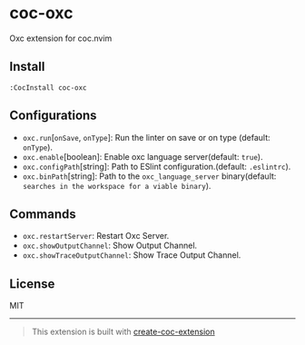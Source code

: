 # coc-oxc

Oxc extension for coc.nvim

## Install

`:CocInstall coc-oxc`

## Configurations

* `oxc.run`[`onSave`, `onType`]: Run the linter on save or on type (default: `onType`).
* `oxc.enable`[boolean]: Enable oxc language server(default: `true`).
* `oxc.configPath`[string]: Path to ESlint configuration.(default: `.eslintrc`).
* `oxc.binPath`[string]: Path to the `oxc_language_server` binary(default: `searches in the workspace for a viable binary`).

## Commands

* `oxc.restartServer`: Restart Oxc Server.
* `oxc.showOutputChannel`: Show Output Channel.
* `oxc.showTraceOutputChannel`: Show Trace Output Channel.

## License

MIT

---

> This extension is built with [create-coc-extension](https://github.com/fannheyward/create-coc-extension)
